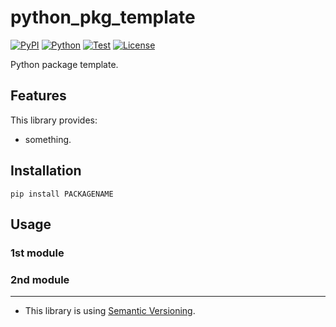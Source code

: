 # python_pkg_template

[![PyPI](https://img.shields.io/pypi/v/PACKAGENAME.svg?label=PyPI&style=flat-square)](https://pypi.org/pypi/PACKAGENAME/)
[![Python](https://img.shields.io/pypi/pyversions/PACKAGENAME.svg?label=Python&color=yellow&style=flat-square)](https://pypi.org/pypi/PACKAGENAME/)
[![Test](https://img.shields.io/github/workflow/status/USERNAME/PACKAGENAME/Test?logo=github&label=Test&style=flat-square)](https://github.com/USERNAME/PACKAGENAME/actions)
[![License](https://img.shields.io/badge/license-MIT-blue.svg?label=License&style=flat-square)](LICENSE)

Python package template.

## Features

This library provides:

- something.

## Installation

```shell
pip install PACKAGENAME
```

## Usage

### 1st module

### 2nd module

---

- This library is using [Semantic Versioning](https://semver.org).
